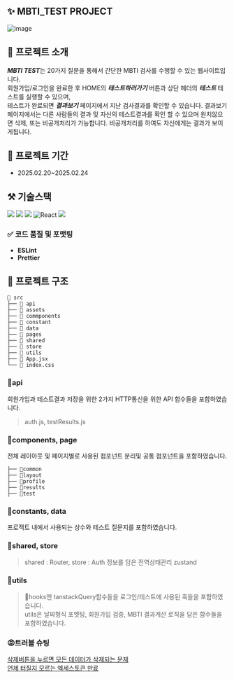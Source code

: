 ## ✨ MBTI_TEST PROJECT
![image](https://github.com/user-attachments/assets/e4e8f941-9cd6-4f84-a7a0-f8b34ed4fea3)

## 📢 프로젝트 소개
***MBTI TEST***는 20가지 질문을 통해서 간단한 MBTI 검사를 수행할 수 있는 웹사이트입니다.    
회원가입/로그인을 완료한 후 HOME의 ***테스트하러가기*** 버튼과 상단 헤더의 ***테스트*** 테스트를 실행할 수 있으며,    
테스트가 완료되면 ***결과보기*** 페이지에서 지난 검사결과를 확인할 수 있습니다.
결과보기 페이지에서는 다른 사람들의 결과 및 자신의 테스트결과를 확인 할 수 있으며 원치않으면 삭제, 또는 비공개처리가 가능합니다.
비공개처리를 하여도 자신에게는 결과가 보이게됩니다.

## 📅 프로젝트 기간
* 2025.02.20~2025.02.24

## ⚒ 기술스택

  <img src="https://img.shields.io/badge/html5-E34F26?style=for-the-badge&logo=html5&logoColor=white"> <img src="https://img.shields.io/badge/css-1572B6?style=for-the-badge&logo=css3&logoColor=white"> 
  <img src="https://img.shields.io/badge/javascript-F7DF1E?style=for-the-badge&logo=javascript&logoColor=black"> ![React](https://img.shields.io/badge/react-%2320232a.svg?style=for-the-badge&logo=react&logoColor=%2361DAFB) <img src="https://img.shields.io/badge/zustand-%2320232a.svg?style=for-the-badge&logo=react&logoColor=%2361DAFB"> 

### ✅ **코드 품질 및 포맷팅**

- **ESLint**
- **Prettier**

## 📁 프로젝트 구조
```
📁 src
├── 📁 api
├── 📁 assets
├── 📁 commponents
├── 📁 constant
├── 📁 data
├── 📁 pages
├── 📁 shared
├── 📁 store
├── 📁 utils
├── 📄 App.jsx
└── 📄 index.css
```
### 📁api
회원가입과 테스트결과 저장을 위한 2가지 HTTP통신을 위한 API 함수들을 포함하였습니다.
> auth.js, testResults.js

### 📁components, page
전체 레이아웃 및 페이지별로 사용된 컴포넌트 분리및 공통 컴포넌트을 포함하였습니다.
```
├── 📁common
├── 📁layout
├── 📁profile
├── 📁results
├── 📁test
```
### 📁constants, data
프로젝트 내에서 사용되는 상수와 테스트 질문지를 포함하였습니다.
### 📁shared, store
> shared : Router, store : Auth 정보를 담은 전역상태관리 zustand
### 📁utils
> 📁hooks엔 tanstackQuery함수들을 로그인/테스트에 사용된 훅들을 포함하였습니다.   
> utils은 날짜형식 포멧팅, 회원가입 검증, MBTI 결과계산 로직을 담은 함수들을 포함하였습니다.


### 😡트러블 슈팅
[삭제버튼을 누르면 모든 데이터가 삭제되는 문제](https://forevero3o.tistory.com/43)   
[언제 터질지 모르는 엑세스토큰 만료](https://forevero3o.tistory.com/44)


